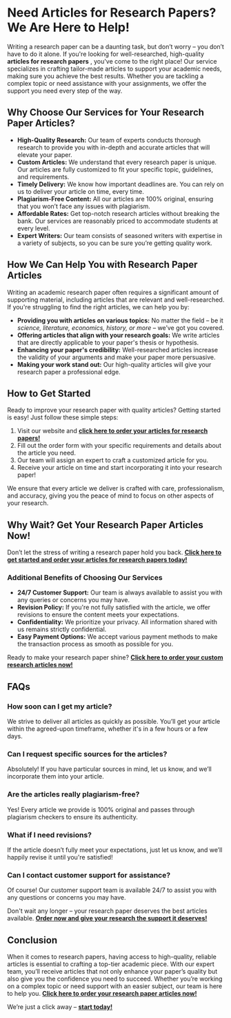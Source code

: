 # Need Articles for Research Papers? We Are Here to Help!

Writing a research paper can be a daunting task, but don’t worry – you don’t have to do it alone. If you're looking for well-researched, high-quality **articles for research papers** , you've come to the right place! Our service specializes in crafting tailor-made articles to support your academic needs, making sure you achieve the best results. Whether you are tackling a complex topic or need assistance with your assignments, we offer the support you need every step of the way.

## Why Choose Our Services for Your Research Paper Articles?

- **High-Quality Research:** Our team of experts conducts thorough research to provide you with in-depth and accurate articles that will elevate your paper.
- **Custom Articles:** We understand that every research paper is unique. Our articles are fully customized to fit your specific topic, guidelines, and requirements.
- **Timely Delivery:** We know how important deadlines are. You can rely on us to deliver your article on time, every time.
- **Plagiarism-Free Content:** All our articles are 100% original, ensuring that you won’t face any issues with plagiarism.
- **Affordable Rates:** Get top-notch research articles without breaking the bank. Our services are reasonably priced to accommodate students at every level.
- **Expert Writers:** Our team consists of seasoned writers with expertise in a variety of subjects, so you can be sure you’re getting quality work.

## How We Can Help You with Research Paper Articles

Writing an academic research paper often requires a significant amount of supporting material, including articles that are relevant and well-researched. If you're struggling to find the right articles, we can help you by:

- **Providing you with articles on various topics:** No matter the field – be it _science, literature, economics, history, or more_ – we’ve got you covered.
- **Offering articles that align with your research goals:** We write articles that are directly applicable to your paper's thesis or hypothesis.
- **Enhancing your paper's credibility:** Well-researched articles increase the validity of your arguments and make your paper more persuasive.
- **Making your work stand out:** Our high-quality articles will give your research paper a professional edge.

## How to Get Started

Ready to improve your research paper with quality articles? Getting started is easy! Just follow these simple steps:

1. Visit our website and [**click here to order your articles for research papers!**](https://tinyurl.com/topessay?keyword=articles+for+research+papers)
2. Fill out the order form with your specific requirements and details about the article you need.
3. Our team will assign an expert to craft a customized article for you.
4. Receive your article on time and start incorporating it into your research paper!

We ensure that every article we deliver is crafted with care, professionalism, and accuracy, giving you the peace of mind to focus on other aspects of your research.

## Why Wait? Get Your Research Paper Articles Now!

Don’t let the stress of writing a research paper hold you back. [**Click here to get started and order your articles for research papers today!**](https://tinyurl.com/topessay?keyword=articles+for+research+papers)

### Additional Benefits of Choosing Our Services

- **24/7 Customer Support:** Our team is always available to assist you with any queries or concerns you may have.
- **Revision Policy:** If you're not fully satisfied with the article, we offer revisions to ensure the content meets your expectations.
- **Confidentiality:** We prioritize your privacy. All information shared with us remains strictly confidential.
- **Easy Payment Options:** We accept various payment methods to make the transaction process as smooth as possible for you.

Ready to make your research paper shine? [**Click here to order your custom research articles now!**](https://tinyurl.com/topessay?keyword=articles+for+research+papers)

## FAQs

### How soon can I get my article?

We strive to deliver all articles as quickly as possible. You’ll get your article within the agreed-upon timeframe, whether it's in a few hours or a few days.

### Can I request specific sources for the articles?

Absolutely! If you have particular sources in mind, let us know, and we’ll incorporate them into your article.

### Are the articles really plagiarism-free?

Yes! Every article we provide is 100% original and passes through plagiarism checkers to ensure its authenticity.

### What if I need revisions?

If the article doesn’t fully meet your expectations, just let us know, and we’ll happily revise it until you're satisfied!

### Can I contact customer support for assistance?

Of course! Our customer support team is available 24/7 to assist you with any questions or concerns you may have.

Don't wait any longer – your research paper deserves the best articles available. [**Order now and give your research the support it deserves!**](https://tinyurl.com/topessay?keyword=articles+for+research+papers)

## Conclusion

When it comes to research papers, having access to high-quality, reliable articles is essential to crafting a top-tier academic piece. With our expert team, you’ll receive articles that not only enhance your paper’s quality but also give you the confidence you need to succeed. Whether you’re working on a complex topic or need support with an easier subject, our team is here to help you. [**Click here to order your research paper articles now!**](https://tinyurl.com/topessay?keyword=articles+for+research+papers)

We’re just a click away – [**start today!**](https://tinyurl.com/topessay?keyword=articles+for+research+papers)
